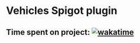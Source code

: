 # Vehicles Spigot plugin

## Time spent on project: [![wakatime](https://wakatime.com/badge/user/7d1270b5-62d7-4404-b0ae-9c1f0b073d50/project/023a2066-9b71-4e9a-8671-7fc7007b3771.svg)](https://wakatime.com/badge/user/7d1270b5-62d7-4404-b0ae-9c1f0b073d50/project/023a2066-9b71-4e9a-8671-7fc7007b3771)
